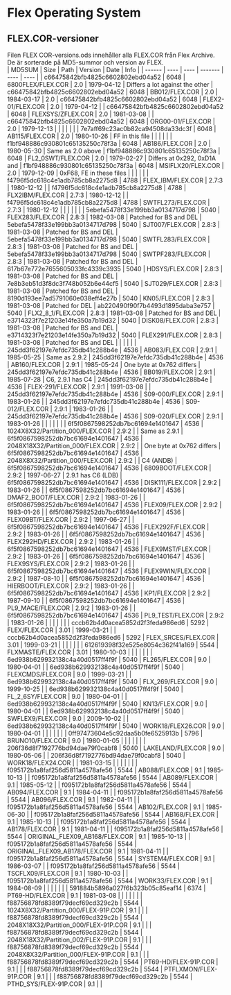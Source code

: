 # Flex Operating System
## FLEX.COR-versioner
Filen FLEX COR-versions.ods innehåller alla FLEX.COR från Flex Archive.  
De är sorterade på MD5-summor och version av FLEX.  
| MD5SUM | Size | Path | Version | Date | Info |
| ------ | ---- | ---- | ------- | ---- | ---- |
| c66475842bfb4825c6602802ebd04a52 | 6048 | 6800FLEX/FLEX.COR | 2.0 | 1979-04-12 | Differs a lot against the other 
| c66475842bfb4825c6602802ebd04a52 | 6048 | BB012/FLEX.COR | 2.0 | 1984-03-17 | 2.0
| c66475842bfb4825c6602802ebd04a52 | 6048 | FLEX2-01/FLEX.COR | 2.0 | 1979-04-12 | 
| c66475842bfb4825c6602802ebd04a52 | 6048 | FLEXSYS/ZFLEX.COR | 2.0 | 1981-03-08 | 
| c66475842bfb4825c6602802ebd04a52 | 6048 | ORG00-01/FLEX.COR | 2.0 | 1979-12-13 | 
|  |  |  |  | 
| 7e7aff69c23ac0b82ca94508da33dc3f | 6048 | AB115/FLEX.COR | 2.0 | 1980-10-26 | FF in this file
|  |  |  |  | 
| f1bf948886c930801c65135250c78f3a | 6048 | AB186/FLEX.COR | 2.0 | 1980-05-30 | Same as 2.0 above
| f1bf948886c930801c65135250c78f3a | 6048 | FL2_0SWT/FLEX.COR | 2.0 | 1979-02-27 | Differs at 0x292, 0xD1A and
| f1bf948886c930801c65135250c78f3a | 6048 | MSIFLX20/FLEX.COR | 2.0 | 1979-12-09 | 0xF68, FE in these files
|  |  |  |  | 
| f4796f5dc618c4e1adb785cb8a2275d8 | 4788 | FLEX_IBM/FLEX.COR | 2.7:3 | 1980-12-12 | 
| f4796f5dc618c4e1adb785cb8a2275d8 | 4788 | FLX2IBM/FLEX.COR | 2.7:3 | 1980-12-12 | 
| f4796f5dc618c4e1adb785cb8a2275d8 | 4788 | SWTFL273/FLEX.COR | 2.7:3 | 1980-12-12 | 
|  |  |  |  | 
| 5ebefa5478f33e199bb3a0134717d798 | 5040 | FLEX283/FLEX.COR | 2.8:3 | 1982-03-08 | Patched for BS and DEL
| 5ebefa5478f33e199bb3a0134717d798 | 5040 | SJT007/FLEX.COR | 2.8:3 | 1981-03-08 | Patched for BS and DEL
| 5ebefa5478f33e199bb3a0134717d798 | 5040 | SWTFL283/FLEX.COR | 2.8:3 | 1981-03-08 | Patched for BS and DEL
| 5ebefa5478f33e199bb3a0134717d798 | 5040 | SWTPF283/FLEX.COR | 2.8:3 | 1981-03-08 | Patched for BS and DEL
| 617b67e772e7655605033fc4339c3935 | 5040 | HDSYS/FLEX.COR | 2.8:3 | 1981-03-08 | Patched for BS and DEL
| 7e8b3eb51d3f8dc3f748b052b6e44cf5 | 5040 | SJT029/FLEX.COR | 2.8:3 | 1981-03-08 | Patched for BS and DEL
| 8190d193ee7ad5791060e038eff4e27b | 5040 | KN05/FLEX.COR | 2.8:3 | 1981-03-08 | Patched for DEL
| ab220490f90f7b4493d1895daba3e757 | 5040 | FLX2_8_1/FLEX.COR | 2.8:3 | 1981-03-08 | Patched for BS and DEL
| e3714323f7e21203e14fe350a7b19d32 | 5040 | DISK08/FLEX.COR | 2.8:3 | 1981-03-08 | Patched for BS and DEL
| e3714323f7e21203e14fe350a7b19d32 | 5040 | FLEX291/FLEX.COR | 2.8:3 | 1981-03-08 | Patched for BS and DEL
|  |  |  |  | 
| 245dd3f62197e7efdc735db41c288b4e | 4536 | AB083/FLEX.COR | 2.9:1 | 1985-05-25 | Same as 2.9.2
| 245dd3f62197e7efdc735db41c288b4e | 4536 | AB160/FLEX.COR | 2.9:1 | 1985-05-24 | One byte at 0x762 differs
| 245dd3f62197e7efdc735db41c288b4e | 4536 | BB019/FLEX.COR | 2.9:1 | 1985-07-28 | C6, 2.9.1 has  C4
| 245dd3f62197e7efdc735db41c288b4e | 4536 | FLEX-291/FLEX.COR | 2.9:1 | 1991-03-08 | 
| 245dd3f62197e7efdc735db41c288b4e | 4536 | S09-000/FLEX.COR | 2.9:1 | 1983-01-26 | 
| 245dd3f62197e7efdc735db41c288b4e | 4536 | S09-012/FLEX.COR | 2.9:1 | 1983-01-26 | 
| 245dd3f62197e7efdc735db41c288b4e | 4536 | S09-020/FLEX.COR | 2.9:1 | 1983-01-26 | 
|  |  |  |  | 
| 6f5f0867598252db7bc61694e1401647 | 4536 | 1024X8X32/Partition_000/FLEX.COR | 2.9:2 |  | Same as 2.9.1
| 6f5f0867598252db7bc61694e1401647 | 4536 | 2048X18X32/Partition_000/FLEX.COR | 2.9:2 |  | One byte at 0x762 differs
| 6f5f0867598252db7bc61694e1401647 | 4536 | 2048X8X32/Partition_000/FLEX.COR | 2.9:2 |  | C4 (ANDB)
| 6f5f0867598252db7bc61694e1401647 | 4536 | 6809BOOT/FLEX.COR | 2.9:2 | 1997-06-27 | 2.9.1 has  C6 (LDB)
| 6f5f0867598252db7bc61694e1401647 | 4536 | DISK111/FLEX.COR | 2.9:2 | 1983-01-26 | 
| 6f5f0867598252db7bc61694e1401647 | 4536 | DMAF2_BOOT/FLEX.COR | 2.9:2 | 1983-01-26 | 
| 6f5f0867598252db7bc61694e1401647 | 4536 | FLEX09/FLEX.COR | 2.9:2 | 1983-01-26 | 
| 6f5f0867598252db7bc61694e1401647 | 4536 | FLEX09BT/FLEX.COR | 2.9:2 | 1997-06-27 | 
| 6f5f0867598252db7bc61694e1401647 | 4536 | FLEX292F/FLEX.COR | 2.9:2 | 1983-01-26 | 
| 6f5f0867598252db7bc61694e1401647 | 4536 | FLEX292HD/FLEX.COR | 2.9:2 | 1983-01-26 | 
| 6f5f0867598252db7bc61694e1401647 | 4536 | FLEX9MST/FLEX.COR | 2.9:2 | 1983-01-26 | 
| 6f5f0867598252db7bc61694e1401647 | 4536 | FLEX9SYS/FLEX.COR | 2.9:2 | 1983-01-26 | 
| 6f5f0867598252db7bc61694e1401647 | 4536 | FLEX9WIN/FLEX.COR | 2.9:2 | 1987-08-10 | 
| 6f5f0867598252db7bc61694e1401647 | 4536 | HIERBOOT/FLEX.COR | 2.9:2 | 1983-01-26 | 
| 6f5f0867598252db7bc61694e1401647 | 4536 | KP1/FLEX.COR | 2.9:2 | 1987-09-10 | 
| 6f5f0867598252db7bc61694e1401647 | 4536 | PL9_MACE/FLEX.COR | 2.9:2 | 1983-01-26 | 
| 6f5f0867598252db7bc61694e1401647 | 4536 | PL9_TEST/FLEX.COR | 2.9:2 | 1983-01-26 | 
|  |  |  |  | 
| cccb62b4d0acea5852d2f3feda986ed6 | 5292 | FLEX/FLEX.COR | 3.01 | 1999-03-21 | 
| cccb62b4d0acea5852d2f3feda986ed6 | 5292 | FLEX_SRCES/FLEX.COR | 3.01 | 1999-03-21 | 
|  |  |  |  | 
| 612619398f32e525e8054c362f41a169 | 5544 | FLXMASTE/FLEX.COR | 3.01 | 1980-10-03 | 
|  |  |  |  | 
| 6ed938b629932138c4a40d0517ff4f9f | 5040 | FL265/FLEX.COR | 9.0 | 1980-04-01 | 
| 6ed938b629932138c4a40d0517ff4f9f | 5040 | FLEXCMDS/FLEX.COR | 9.0 | 1999-03-21 | 
| 6ed938b629932138c4a40d0517ff4f9f | 5040 | FLX_269/FLEX.COR | 9.0 | 1999-10-25 | 
| 6ed938b629932138c4a40d0517ff4f9f | 5040 | FL_2_6SY/FLEX.COR | 9.0 | 1980-04-01 | 
| 6ed938b629932138c4a40d0517ff4f9f | 5040 | KN13/FLEX.COR | 9.0 | 1980-04-01 | 
| 6ed938b629932138c4a40d0517ff4f9f | 5040 | SWFLEX9/FLEX.COR | 9.0 | 2009-10-02 | 
| 6ed938b629932138c4a40d0517ff4f9f | 5040 | WORK18/FLEX26.COR | 9.0 | 1980-04-01 | 
|  |  |  |  | 
| 0ff97473604e5c92daa5b0fe6525913b | 5796 | BRUNO10/FLEX.COR | 9.0 | 1980-01-05 | 
|  |  |  |  | 
| 206f36d8f7192776bd94dae79f0cabf8 | 5040 | LAKELAND/FLEX.COR | 9.0 | 1980-05-06 | 
| 206f36d8f7192776bd94dae79f0cabf8 | 5040 | WORK18/FLEX24.COR |  | 1981-03-15 | 
|  |  |  |  | 
| f095172b1a8faf256d5811a4578afe56 | 5544 | AB088/FLEX.COR | 9.1 | 1985-10-13 | 
| f095172b1a8faf256d5811a4578afe56 | 5544 | AB089/FLEX.COR | 9.1 | 1985-05-12 | 
| f095172b1a8faf256d5811a4578afe56 | 5544 | AB094/FLEX.COR | 9.1 | 1984-04-11 | 
| f095172b1a8faf256d5811a4578afe56 | 5544 | AB096/FLEX.COR | 9.1 | 1982-04-11 | 
| f095172b1a8faf256d5811a4578afe56 | 5544 | AB102/FLEX.COR | 9.1 | 1985-06-30 | 
| f095172b1a8faf256d5811a4578afe56 | 5544 | AB168/FLEX.COR | 9.1 | 1985-10-13 | 
| f095172b1a8faf256d5811a4578afe56 | 5544 | AB178/FLEX.COR | 9.1 | 1981-04-11 | 
| f095172b1a8faf256d5811a4578afe56 | 5544 | ORIGINAL_FLEX09_AB168/FLEX.COR | 9.1 | 1985-10-13 | 
| f095172b1a8faf256d5811a4578afe56 | 5544 | ORIGINAL_FLEX09_AB178/FLEX.COR | 9.1 | 1981-04-11 | 
| f095172b1a8faf256d5811a4578afe56 | 5544 | SYSTEM4/FLEX.COR | 9.1 | 1986-03-07 | 
| f095172b1a8faf256d5811a4578afe56 | 5544 | TSCFLX09/FLEX.COR | 9.1 | 1980-10-03 | 
| f095172b1a8faf256d5811a4578afe56 | 5544 | WORK33/FLEX.COR | 9.1 | 1984-08-09 | 
|  |  |  |  | 
| 591884b5896a027f6b323b05c85eaf14 | 6374 | PT69-HD/FLEX.COR | 9.1 | 1981-03-08 | 
|  |  |  |  | 
| f88756878fd8389f79decf69cd329c2b | 5544 | 1024X8X32/Partition_000/FLEX-91P.COR | 9.1 |  | 
| f88756878fd8389f79decf69cd329c2b | 5544 | 2048X18X32/Partition_000/FLEX-91P.COR | 9.1 |  | 
| f88756878fd8389f79decf69cd329c2b | 5544 | 2048X18X32/Partition_002/FLEX-91P.COR | 9.1 |  | 
| f88756878fd8389f79decf69cd329c2b | 5544 | 2048X8X32/Partition_000/FLEX-91P.COR | 9.1 |  | 
| f88756878fd8389f79decf69cd329c2b | 5544 | PT69-HD/FLEX-91P.COR | 9.1 |  | 
| f88756878fd8389f79decf69cd329c2b | 5544 | PTFLXMON/FLEX-91P.COR | 9.1 |  | 
| f88756878fd8389f79decf69cd329c2b | 5544 | PTHD_SYS/FLEX-91P.COR | 9.1 |  | 
